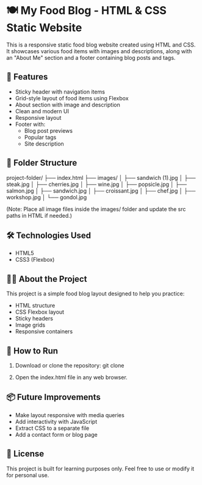 # 🍽️ My Food Blog - HTML & CSS Static Website

This is a responsive static food blog website created using HTML and CSS. It showcases various food items with images and descriptions, along with an "About Me" section and a footer containing blog posts and tags.

## 📌 Features

- Sticky header with navigation items
- Grid-style layout of food items using Flexbox
- About section with image and description
- Clean and modern UI
- Responsive layout
- Footer with:
  - Blog post previews
  - Popular tags
  - Site description

## 📁 Folder Structure

project-folder/
├── index.html
├── images/
│   ├── sandwich (1).jpg
│   ├── steak.jpg
│   ├── cherries.jpg
│   ├── wine.jpg
│   ├── popsicle.jpg
│   ├── salmon.jpg
│   ├── sandwich.jpg
│   ├── croissant.jpg
│   ├── chef.jpg
│   ├── workshop.jpg
│   └── gondol.jpg

(Note: Place all image files inside the images/ folder and update the src paths in HTML if needed.)

## 🛠️ Technologies Used

- HTML5
- CSS3 (Flexbox)

## 🧑‍🍳 About the Project

This project is a simple food blog layout designed to help you practice:

- HTML structure
- CSS Flexbox layout
- Sticky headers
- Image grids
- Responsive containers

## 🚀 How to Run

1. Download or clone the repository:
   git clone <your-repo-url>

2. Open the index.html file in any web browser.

## 📦 Future Improvements

- Make layout responsive with media queries
- Add interactivity with JavaScript
- Extract CSS to a separate file
- Add a contact form or blog page

## 📝 License

This project is built for learning purposes only. Feel free to use or modify it for personal use.
